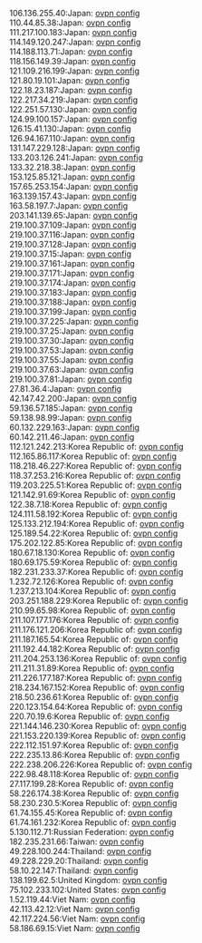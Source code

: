 106.136.255.40:Japan: [ovpn config](vpn/106_136_255_40.ovpn)  
110.44.85.38:Japan: [ovpn config](vpn/110_44_85_38.ovpn)  
111.217.100.183:Japan: [ovpn config](vpn/111_217_100_183.ovpn)  
114.149.120.247:Japan: [ovpn config](vpn/114_149_120_247.ovpn)  
114.188.113.71:Japan: [ovpn config](vpn/114_188_113_71.ovpn)  
118.156.149.39:Japan: [ovpn config](vpn/118_156_149_39.ovpn)  
121.109.216.199:Japan: [ovpn config](vpn/121_109_216_199.ovpn)  
121.80.19.101:Japan: [ovpn config](vpn/121_80_19_101.ovpn)  
122.18.23.187:Japan: [ovpn config](vpn/122_18_23_187.ovpn)  
122.217.34.219:Japan: [ovpn config](vpn/122_217_34_219.ovpn)  
122.251.57.130:Japan: [ovpn config](vpn/122_251_57_130.ovpn)  
124.99.100.157:Japan: [ovpn config](vpn/124_99_100_157.ovpn)  
126.15.41.130:Japan: [ovpn config](vpn/126_15_41_130.ovpn)  
126.94.167.110:Japan: [ovpn config](vpn/126_94_167_110.ovpn)  
131.147.229.128:Japan: [ovpn config](vpn/131_147_229_128.ovpn)  
133.203.126.241:Japan: [ovpn config](vpn/133_203_126_241.ovpn)  
133.32.218.38:Japan: [ovpn config](vpn/133_32_218_38.ovpn)  
153.125.85.121:Japan: [ovpn config](vpn/153_125_85_121.ovpn)  
157.65.253.154:Japan: [ovpn config](vpn/157_65_253_154.ovpn)  
163.139.157.43:Japan: [ovpn config](vpn/163_139_157_43.ovpn)  
163.58.197.7:Japan: [ovpn config](vpn/163_58_197_7.ovpn)  
203.141.139.65:Japan: [ovpn config](vpn/203_141_139_65.ovpn)  
219.100.37.109:Japan: [ovpn config](vpn/219_100_37_109.ovpn)  
219.100.37.116:Japan: [ovpn config](vpn/219_100_37_116.ovpn)  
219.100.37.128:Japan: [ovpn config](vpn/219_100_37_128.ovpn)  
219.100.37.15:Japan: [ovpn config](vpn/219_100_37_15.ovpn)  
219.100.37.161:Japan: [ovpn config](vpn/219_100_37_161.ovpn)  
219.100.37.171:Japan: [ovpn config](vpn/219_100_37_171.ovpn)  
219.100.37.174:Japan: [ovpn config](vpn/219_100_37_174.ovpn)  
219.100.37.183:Japan: [ovpn config](vpn/219_100_37_183.ovpn)  
219.100.37.188:Japan: [ovpn config](vpn/219_100_37_188.ovpn)  
219.100.37.199:Japan: [ovpn config](vpn/219_100_37_199.ovpn)  
219.100.37.225:Japan: [ovpn config](vpn/219_100_37_225.ovpn)  
219.100.37.25:Japan: [ovpn config](vpn/219_100_37_25.ovpn)  
219.100.37.30:Japan: [ovpn config](vpn/219_100_37_30.ovpn)  
219.100.37.53:Japan: [ovpn config](vpn/219_100_37_53.ovpn)  
219.100.37.55:Japan: [ovpn config](vpn/219_100_37_55.ovpn)  
219.100.37.63:Japan: [ovpn config](vpn/219_100_37_63.ovpn)  
219.100.37.81:Japan: [ovpn config](vpn/219_100_37_81.ovpn)  
27.81.36.4:Japan: [ovpn config](vpn/27_81_36_4.ovpn)  
42.147.42.200:Japan: [ovpn config](vpn/42_147_42_200.ovpn)  
59.136.57.185:Japan: [ovpn config](vpn/59_136_57_185.ovpn)  
59.138.98.99:Japan: [ovpn config](vpn/59_138_98_99.ovpn)  
60.132.229.163:Japan: [ovpn config](vpn/60_132_229_163.ovpn)  
60.142.211.46:Japan: [ovpn config](vpn/60_142_211_46.ovpn)  
112.121.242.213:Korea Republic of: [ovpn config](vpn/112_121_242_213.ovpn)  
112.165.86.117:Korea Republic of: [ovpn config](vpn/112_165_86_117.ovpn)  
118.218.46.227:Korea Republic of: [ovpn config](vpn/118_218_46_227.ovpn)  
118.37.253.216:Korea Republic of: [ovpn config](vpn/118_37_253_216.ovpn)  
119.203.225.51:Korea Republic of: [ovpn config](vpn/119_203_225_51.ovpn)  
121.142.91.69:Korea Republic of: [ovpn config](vpn/121_142_91_69.ovpn)  
122.38.7.18:Korea Republic of: [ovpn config](vpn/122_38_7_18.ovpn)  
124.111.58.192:Korea Republic of: [ovpn config](vpn/124_111_58_192.ovpn)  
125.133.212.194:Korea Republic of: [ovpn config](vpn/125_133_212_194.ovpn)  
125.189.54.22:Korea Republic of: [ovpn config](vpn/125_189_54_22.ovpn)  
175.202.122.85:Korea Republic of: [ovpn config](vpn/175_202_122_85.ovpn)  
180.67.18.130:Korea Republic of: [ovpn config](vpn/180_67_18_130.ovpn)  
180.69.175.59:Korea Republic of: [ovpn config](vpn/180_69_175_59.ovpn)  
182.231.233.37:Korea Republic of: [ovpn config](vpn/182_231_233_37.ovpn)  
1.232.72.126:Korea Republic of: [ovpn config](vpn/1_232_72_126.ovpn)  
1.237.213.104:Korea Republic of: [ovpn config](vpn/1_237_213_104.ovpn)  
203.251.188.229:Korea Republic of: [ovpn config](vpn/203_251_188_229.ovpn)  
210.99.65.98:Korea Republic of: [ovpn config](vpn/210_99_65_98.ovpn)  
211.107.177.176:Korea Republic of: [ovpn config](vpn/211_107_177_176.ovpn)  
211.176.121.206:Korea Republic of: [ovpn config](vpn/211_176_121_206.ovpn)  
211.187.165.54:Korea Republic of: [ovpn config](vpn/211_187_165_54.ovpn)  
211.192.44.182:Korea Republic of: [ovpn config](vpn/211_192_44_182.ovpn)  
211.204.253.136:Korea Republic of: [ovpn config](vpn/211_204_253_136.ovpn)  
211.211.31.89:Korea Republic of: [ovpn config](vpn/211_211_31_89.ovpn)  
211.226.177.187:Korea Republic of: [ovpn config](vpn/211_226_177_187.ovpn)  
218.234.167.152:Korea Republic of: [ovpn config](vpn/218_234_167_152.ovpn)  
218.50.236.61:Korea Republic of: [ovpn config](vpn/218_50_236_61.ovpn)  
220.123.154.64:Korea Republic of: [ovpn config](vpn/220_123_154_64.ovpn)  
220.70.19.6:Korea Republic of: [ovpn config](vpn/220_70_19_6.ovpn)  
221.144.146.230:Korea Republic of: [ovpn config](vpn/221_144_146_230.ovpn)  
221.153.220.139:Korea Republic of: [ovpn config](vpn/221_153_220_139.ovpn)  
222.112.151.97:Korea Republic of: [ovpn config](vpn/222_112_151_97.ovpn)  
222.235.13.86:Korea Republic of: [ovpn config](vpn/222_235_13_86.ovpn)  
222.238.206.226:Korea Republic of: [ovpn config](vpn/222_238_206_226.ovpn)  
222.98.48.118:Korea Republic of: [ovpn config](vpn/222_98_48_118.ovpn)  
27.117.199.28:Korea Republic of: [ovpn config](vpn/27_117_199_28.ovpn)  
58.226.174.38:Korea Republic of: [ovpn config](vpn/58_226_174_38.ovpn)  
58.230.230.5:Korea Republic of: [ovpn config](vpn/58_230_230_5.ovpn)  
61.74.155.45:Korea Republic of: [ovpn config](vpn/61_74_155_45.ovpn)  
61.74.161.232:Korea Republic of: [ovpn config](vpn/61_74_161_232.ovpn)  
5.130.112.71:Russian Federation: [ovpn config](vpn/5_130_112_71.ovpn)  
182.235.231.66:Taiwan: [ovpn config](vpn/182_235_231_66.ovpn)  
49.228.100.244:Thailand: [ovpn config](vpn/49_228_100_244.ovpn)  
49.228.229.20:Thailand: [ovpn config](vpn/49_228_229_20.ovpn)  
58.10.22.147:Thailand: [ovpn config](vpn/58_10_22_147.ovpn)  
138.199.62.5:United Kingdom: [ovpn config](vpn/138_199_62_5.ovpn)  
75.102.233.102:United States: [ovpn config](vpn/75_102_233_102.ovpn)  
1.52.119.44:Viet Nam: [ovpn config](vpn/1_52_119_44.ovpn)  
42.113.42.12:Viet Nam: [ovpn config](vpn/42_113_42_12.ovpn)  
42.117.224.56:Viet Nam: [ovpn config](vpn/42_117_224_56.ovpn)  
58.186.69.15:Viet Nam: [ovpn config](vpn/58_186_69_15.ovpn)  
